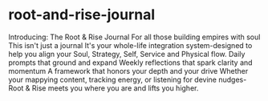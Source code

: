 # root-and-rise-journal
Introducing: The Root & Rise Journal 
For all those building empires with soul
This isn't just a journal
It's your whole-life integration system-designed to help you align your Soul, Strategy, Self, Service and Physical flow.
Daily prompts that ground and expand
Weekly reflections that spark clarity and momentum
A framework that honors your depth and your drive
Whether your mappying content, tracking energy, or listening for devine nudges-Root & Rise meets you where you are and lifts you higher.
